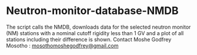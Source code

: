 # Neutron-monitor-database-NMDB
The script calls the NMDB, downloads data for the selected neutron monitor (NM) stations with a nominal cutoff rigidity less than 1 GV and a plot of all stations including their difference is shown.   Contact Moshe Godfrey Mosotho :  mosothomoshegodfrey@gmail.com 
